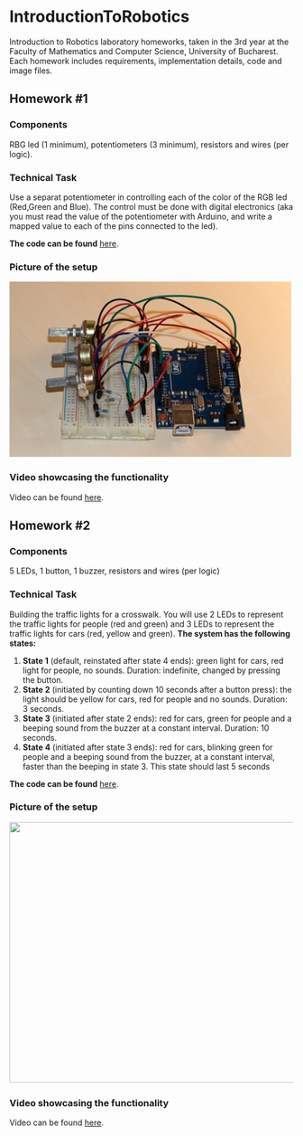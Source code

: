 # IntroductionToRobotics
Introduction to Robotics laboratory homeworks, taken in the 3rd year at the Faculty of Mathematics and Computer Science, University of Bucharest. Each homework includes requirements, implementation details, code and image files.

## Homework #1

### Components
RBG led (1 minimum), potentiometers (3 minimum), resistors and wires (per logic).

### Technical Task
Use a separat potentiometer in controlling each of the color of the RGB led (Red,Green and Blue). The control must be done with digital electronics (aka you must read the value of the potentiometer with Arduino, and write a mapped value to each of the pins connected to the led).

**The code can be found** [here](https://github.com/BuduroesBianca/IntroductionToRobotics/blob/main/Homework%201/RGB_led/RGB_led.ino).
</br>

### Picture of the setup

<img src="Homework 1/IMG_2784.JPG" width="500" height = "310">

### Video showcasing the functionality

Video can be found [here](https://www.youtube.com/watch?v=NjVsNNJ_Mvk).

## Homework #2

### Components
5 LEDs, 1 button, 1 buzzer, resistors and wires (per logic)

### Technical Task
Building the traffic lights for a crosswalk. You will use 2 LEDs to represent the traffic lights for people (red and green) and 3 LEDs to represent the traffic lights for cars (red, yellow and green).
**The system has the following states:**
1. **State 1** (default, reinstated after state 4 ends): green light for cars,
red light for people, no sounds. Duration: indefinite, changed by
pressing the button.
2. **State 2** (initiated by counting down 10 seconds after a button press):
the light should be yellow for cars, red for people and no sounds.
Duration: 3 seconds.
3. **State 3** (initiated after state 2 ends): red for cars, green for people and
a beeping sound from the buzzer at a constant interval. Duration:
10 seconds.
4. **State 4** (initiated after state 3 ends): red for cars, blinking green
for people and a beeping sound from the buzzer, at a constant interval, faster than the beeping in state 3. This state should last 5
seconds

**The code can be found** [here](https://github.com/BuduroesBianca/IntroductionToRobotics/blob/main/Homework%203/Homework_3.ino).
</br>

### Picture of the setup

<img src="Homework 3/IMG_2845.jpg" width="600" height = "461">

### Video showcasing the functionality

Video can be found [here](https://www.youtube.com/watch?v=MHa8Tr0oopY).

